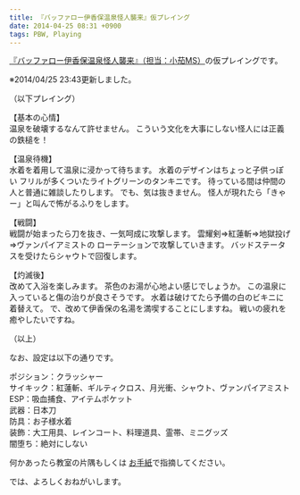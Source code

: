 ```yaml
---
title: 『バッファロー伊香保温泉怪人襲来』仮プレイング
date: 2014-04-25 08:31 +0900
tags: PBW, Playing
---
```


[『バッファロー伊香保温泉怪人襲来』（担当：小茄MS）](http://tw4.jp/adventure/opening/?scenario_id=9557)の仮プレイングです。

※2014/04/25 23:43更新しました。

（以下プレイング）

【基本の心情】  
温泉を破壊するなんて許せません。
こういう文化を大事にしない怪人には正義の鉄槌を！

【温泉待機】  
水着を着用して温泉に浸かって待ちます。
水着のデザインはちょっと子供っぽい
フリルが多くついたライトグリーンのタンキニです。
待っている間は仲間の人と普通に雑談したりします。
でも、気は抜きません。
怪人が現れたら「きゃー」と叫んで怖がるふりをします。

【戦闘】  
戦闘が始まったら刀を抜き、一気呵成に攻撃します。
雲耀剣⇒紅蓮斬⇒地獄投げ⇒ヴァンパイアミストの
ローテーションで攻撃していきます。
バッドステータスを受けたらシャウトで回復します。

【灼滅後】  
改めて入浴を楽しみます。
茶色のお湯が心地よい感じでしょうか。
この温泉に入っていると傷の治りが良さそうです。
水着は破けてたら予備の白のビキニに着替えて。
で、改めて伊香保の名湯を満喫することにしますね。
戦いの疲れを癒やしたいですね。

（以上）


なお、設定は以下の通りです。

ポジション：クラッシャー  
サイキック：紅蓮斬、ギルティクロス、月光衝、シャウト、ヴァンパイアミスト
ESP：吸血捕食、アイテムポケット  
武器：日本刀  
防具：お子様水着  
装飾：大工用具、レインコート、料理道具、霊帯、ミニグッズ  
闇堕ち：絶対にしない

何かあったら教室の片隅もしくは
[お手紙](http://tw4.jp/another/status/d18333#tab=send)で指摘してください。

では、よろしくおねがいします。
